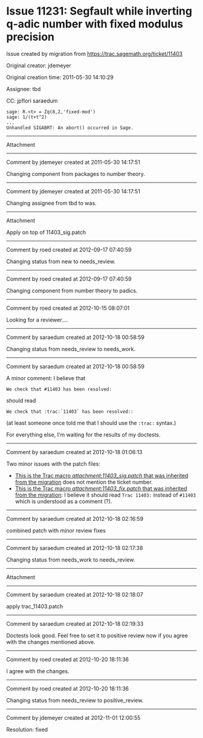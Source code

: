# Issue 11231: Segfault while inverting q-adic number with fixed modulus precision

Issue created by migration from https://trac.sagemath.org/ticket/11403

Original creator: jdemeyer

Original creation time: 2011-05-30 14:10:29

Assignee: tbd

CC:  jpflori saraedum


```
sage: R.<t> = Zq(8,2,'fixed-mod')
sage: 1/(t+t^2)
...
Unhandled SIGABRT: An abort() occurred in Sage.
```



---

Attachment


---

Comment by jdemeyer created at 2011-05-30 14:17:51

Changing component from packages to number theory.


---

Comment by jdemeyer created at 2011-05-30 14:17:51

Changing assignee from tbd to was.


---

Attachment

Apply on top of 11403_sig.patch


---

Comment by roed created at 2012-09-17 07:40:59

Changing status from new to needs_review.


---

Comment by roed created at 2012-09-17 07:40:59

Changing component from number theory to padics.


---

Comment by roed created at 2012-10-15 08:07:01

Looking for a reviewer....


---

Comment by saraedum created at 2012-10-18 00:58:59

Changing status from needs_review to needs_work.


---

Comment by saraedum created at 2012-10-18 00:58:59

A minor comment: I believe that 

```
We check that #11403 has been resolved:
```

should read

```
We check that :trac:`11403` has been resolved::
```

(at least someone once told me that I should use the `:trac:` syntax.)

For everything else, I'm waiting for the results of my doctests.


---

Comment by saraedum created at 2012-10-18 01:06:13

Two minor issues with the patch files:

* [This is the Trac macro *attachment:11403_sig.patch* that was inherited from the migration](https://trac.sagemath.org/wiki/WikiMacros#attachment:11403_sig.patch-macro) does not mention the ticket number. 
* [This is the Trac macro *attachment:11403_fix.patch* that was inherited from the migration](https://trac.sagemath.org/wiki/WikiMacros#attachment:11403_fix.patch-macro): I believe it should read `Trac 11403:` instead of `#11403` which is understood as a comment (?).


---

Comment by saraedum created at 2012-10-18 02:16:59

combined patch with minor review fixes


---

Comment by saraedum created at 2012-10-18 02:17:38

Changing status from needs_work to needs_review.


---

Attachment


---

Comment by saraedum created at 2012-10-18 02:18:07

apply trac_11403.patch


---

Comment by saraedum created at 2012-10-18 02:19:33

Doctests look good. Feel free to set it to positive review now if you agree with the changes mentioned above.


---

Comment by roed created at 2012-10-20 18:11:36

I agree with the changes.


---

Comment by roed created at 2012-10-20 18:11:36

Changing status from needs_review to positive_review.


---

Comment by jdemeyer created at 2012-11-01 12:00:55

Resolution: fixed
